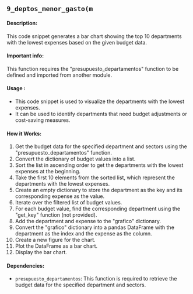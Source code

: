 ## `9_deptos_menor_gasto(m`

#### Description:
This code snippet generates a bar chart showing the top 10 departments with the lowest expenses based on the given budget data.

#### Important info:
This function requires the "presupuesto_departamentos" function to be defined and imported from another module.

#### Usage :

- This code snippet is used to visualize the departments with the lowest expenses.
- It can be used to identify departments that need budget adjustments or cost-saving measures.

#### How it Works:
1. Get the budget data for the specified department and sectors using the "presupuesto_departamentos" function.
2. Convert the dictionary of budget values into a list.
3. Sort the list in ascending order to get the departments with the lowest expenses at the beginning.
4. Take the first 10 elements from the sorted list, which represent the departments with the lowest expenses.
5. Create an empty dictionary to store the department as the key and its corresponding expense as the value.
6. Iterate over the filtered list of budget values.
7. For each budget value, find the corresponding department using the "get_key" function (not provided).
8. Add the department and expense to the "grafico" dictionary.
9. Convert the "grafico" dictionary into a pandas DataFrame with the department as the index and the expense as the column.
10. Create a new figure for the chart.
11. Plot the DataFrame as a bar chart.
12. Display the bar chart.

#### Dependencies:
- `presupuesto_departamentos`: This function is required to retrieve the budget data for the specified department and sectors.